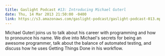 ```yaml
---
title: Gaslight Podcast #13: Introducing Michael Guterl
date: Thu, 14 Mar 2013 21:50:00 -0400
link: https://s3.amazonaws.com/gaslight-podcast/gaslight-podcast-013.mp3
---
```


Michael Guterl joins us to talk about his career with programming and how to
pronounce his name. We dive into Michael's secrets for being an awesome
programmer, talk about the balance of automated testing, and discuss how he uses
Getting Things Done in his workflow.
